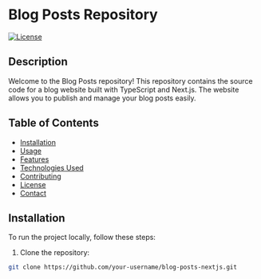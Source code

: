 # Blog Posts Repository

[![License](https://img.shields.io/badge/License-MIT-blue.svg)](https://opensource.org/licenses/MIT)

## Description

Welcome to the Blog Posts repository! This repository contains the source code for a blog website built with TypeScript and Next.js. The website allows you to publish and manage your blog posts easily.

## Table of Contents

- [Installation](#installation)
- [Usage](#usage)
- [Features](#features)
- [Technologies Used](#technologies-used)
- [Contributing](#contributing)
- [License](#license)
- [Contact](#contact)

## Installation

To run the project locally, follow these steps:

1. Clone the repository:

```bash
git clone https://github.com/your-username/blog-posts-nextjs.git
```
